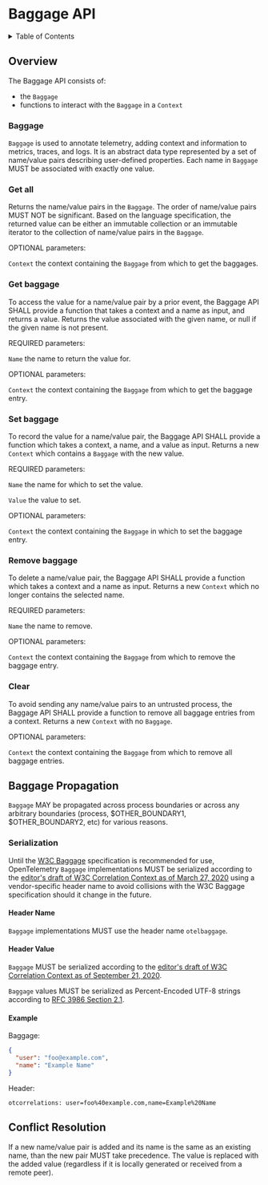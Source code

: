 # Baggage API

<details>
<summary>
Table of Contents
</summary>

- [Overview](#overview)
  - [Baggage](#baggage)
  - [Get baggages](#get-all)
  - [Get baggage](#get-baggage)
  - [Set baggage](#set-baggage)
  - [Remove baggage](#remove-baggage)
  - [Clear](#clear)
- [Baggage Propagation](#baggage-propagation)
  - [Serialization](#serialization)
- [Conflict Resolution](#conflict-resolution)

</details>

## Overview

The Baggage API consists of:

- the `Baggage`
- functions to interact with the `Baggage` in a `Context`

### Baggage

`Baggage` is used to annotate telemetry, adding context and information to metrics, traces, and logs.
It is an abstract data type represented by a set of name/value pairs describing user-defined properties.
Each name in `Baggage` MUST be associated with exactly one value.

### Get all

Returns the name/value pairs in the `Baggage`. The order of name/value pairs MUST NOT be
significant. Based on the language specification, the returned value can be
either an immutable collection or an immutable iterator to the collection of
name/value pairs in the `Baggage`.

OPTIONAL parameters:

`Context` the context containing the `Baggage` from which to get the baggages.

### Get baggage

To access the value for a name/value pair by a prior event, the Baggage API
SHALL provide a function that takes a context and a name as input, and returns a
value. Returns the value associated with the given name, or null
if the given name is not present.

REQUIRED parameters:

`Name` the name to return the value for.

OPTIONAL parameters:

`Context` the context containing the `Baggage` from which to get the baggage entry.

### Set baggage

To record the value for a name/value pair, the Baggage API SHALL provide a function which
takes a context, a name, and a value as input. Returns a new `Context` which
contains a `Baggage` with the new value.

REQUIRED parameters:

`Name` the name for which to set the value.

`Value` the value to set.

OPTIONAL parameters:

`Context` the context containing the `Baggage` in which to set the baggage entry.

### Remove baggage

To delete a name/value pair, the Baggage API SHALL provide a function which takes a context
and a name as input. Returns a new `Context` which no longer contains the selected name.

REQUIRED parameters:

`Name` the name to remove.

OPTIONAL parameters:

`Context` the context containing the `Baggage` from which to remove the baggage entry.

### Clear

To avoid sending any name/value pairs to an untrusted process, the Baggage API SHALL provide
a function to remove all baggage entries from a context. Returns a new `Context`
with no `Baggage`.

OPTIONAL parameters:

`Context` the context containing the `Baggage` from which to remove all baggage entries.

## Baggage Propagation

`Baggage` MAY be propagated across process boundaries or across any arbitrary boundaries
(process, $OTHER_BOUNDARY1, $OTHER_BOUNDARY2, etc) for various reasons.

### Serialization

Until the [W3C Baggage](https://w3c.github.io/baggage/) specification is recommended for use, OpenTelemetry `Baggage` implementations MUST be serialized according to the [editor's draft of W3C Correlation Context as of March 27, 2020](https://github.com/w3c/correlation-context/blob/c974664b9ab4d33af6355f1f7f03a2d52c89a99e/correlation_context/HTTP_HEADER_FORMAT.md) using a vendor-specific header name to avoid collisions with the W3C Baggage specification should it change in the future.

#### Header Name

`Baggage` implementations MUST use the header name `otelbaggage`.

#### Header Value

`Baggage` MUST be serialized according to the [editor's draft of W3C Correlation Context as of September 21, 2020](https://github.com/w3c/baggage/blob/0573bd79c0d93a779145fd26a7b3e532c912c783/baggage/HTTP_HEADER_FORMAT.md).

`Baggage` values MUST be serialized as Percent-Encoded UTF-8 strings according to [RFC 3986 Section 2.1](https://tools.ietf.org/html/rfc3986#section-2.1).

#### Example

Baggage:

```json
{
  "user": "foo@example.com",
  "name": "Example Name"
}
```

Header:

```
otcorrelations: user=foo%40example.com,name=Example%20Name
```

## Conflict Resolution

If a new name/value pair is added and its name is the same as an existing name, than the new pair MUST take precedence. The value
is replaced with the added value (regardless if it is locally generated or received from a remote peer).
